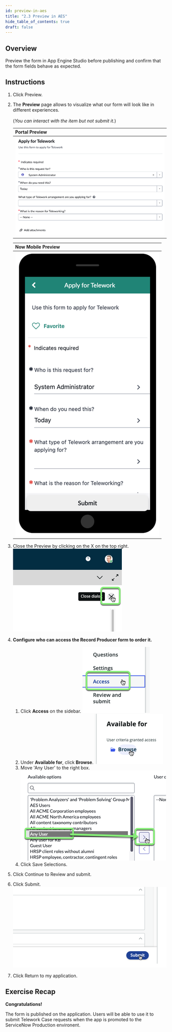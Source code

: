 ```yaml
---
id: preview-in-aes
title: "2.3 Preview in AES"
hide_table_of_contents: true
draft: false
---
```


## Overview

Preview the form in App Engine Studio before publishing and confirm that the form fields behave as expected. 

## Instructions

1. Click <span className="button-white-purple-border">Preview</span>.


2. The **Preview** page allows to visualize what our form will look like in different experiences.<br/><br/>(_You can interact with the item but not submit it._)

    |**Portal Preview** |
    |---|
    |![](../images/2023-10-04-14-08-25.png) |

    |**Now Mobile Preview**|
    |---|
    |![](../images/2023-11-05-07-21-33.png)|


3. Close the Preview by clicking on the X on the top right.
![](../images/2023-10-04-14-10-05.png)


4. **Configure who can access the Record Producer form to order it.**
    1.  Click **Access** on the sidebar. 
    ![](../images/2023-10-21-15-50-26.png)
    2. Under **Available for**, click **Browse**.
    ![](../images/2023-10-21-15-51-28.png)
    3. Move 'Any User' to the right box.
    ![](../images/2023-10-21-15-52-24.png)
    4. Click <span className="button-purple">Save Selections</span>.


5. Click <span className="button-purple">Continue to Review and submit</span>.


6. Click <span className="button-purple">Submit</span>.
![](../images/2023-10-04-14-11-29.png)


7. Click <span className="button-purple">Return to my application</span>.


## Exercise Recap

**Congratulations!** 

The form is published on the application. Users will be able to use it to submit Telework Case requests when the app is promoted to the ServiceNow Production environent. 
